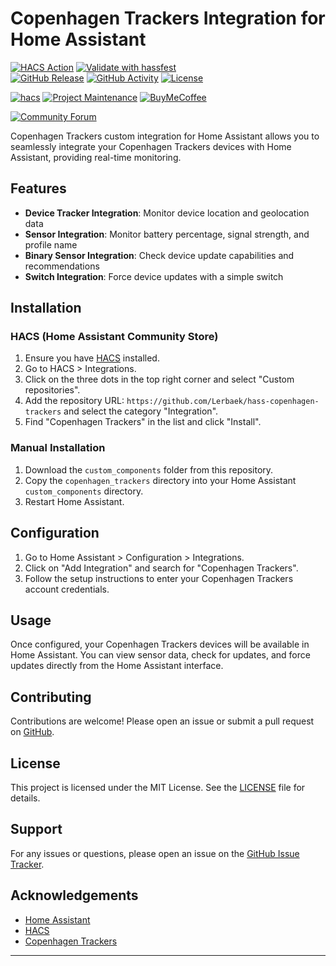 # Copenhagen Trackers Integration for Home Assistant

[![HACS Action][hass-action-shield]][hass-action]
[![Validate with hassfest][hassfest-shield]][hassfest]  
[![GitHub Release][releases-shield]][releases]
[![GitHub Activity][commits-shield]][commits]
[![License][license-shield]](LICENSE)

[![hacs][hacsbadge]][hacs]
[![Project Maintenance][maintenance-shield]][user_profile]
[![BuyMeCoffee][buymecoffeebadge]][buymecoffee]

[![Community Forum][forum-shield]][forum]

Copenhagen Trackers custom integration for Home Assistant allows you to seamlessly integrate your Copenhagen Trackers devices with Home Assistant, providing real-time monitoring.

## Features

- **Device Tracker Integration**: Monitor device location and geolocation data
- **Sensor Integration**: Monitor battery percentage, signal strength, and profile name
- **Binary Sensor Integration**: Check device update capabilities and recommendations
- **Switch Integration**: Force device updates with a simple switch

## Installation

### HACS (Home Assistant Community Store)

1. Ensure you have [HACS](https://hacs.xyz/) installed.
2. Go to HACS > Integrations.
3. Click on the three dots in the top right corner and select "Custom repositories".
4. Add the repository URL: `https://github.com/Lerbaek/hass-copenhagen-trackers` and select the category "Integration".
5. Find "Copenhagen Trackers" in the list and click "Install".

### Manual Installation

1. Download the `custom_components` folder from this repository.
2. Copy the `copenhagen_trackers` directory into your Home Assistant `custom_components` directory.
3. Restart Home Assistant.

## Configuration

1. Go to Home Assistant > Configuration > Integrations.
2. Click on "Add Integration" and search for "Copenhagen Trackers".
3. Follow the setup instructions to enter your Copenhagen Trackers account credentials.

## Usage

Once configured, your Copenhagen Trackers devices will be available in Home Assistant. You can view sensor data, check for updates, and force updates directly from the Home Assistant interface.

## Contributing

Contributions are welcome! Please open an issue or submit a pull request on [GitHub](https://github.com/Lerbaek/hass-copenhagen-trackers).

## License

This project is licensed under the MIT License. See the [LICENSE](LICENSE) file for details.

## Support

For any issues or questions, please open an issue on the [GitHub Issue Tracker](https://github.com/Lerbaek/hass-copenhagen-trackers/issues).

## Acknowledgements

- [Home Assistant](https://www.home-assistant.io/)
- [HACS](https://hacs.xyz/)
- [Copenhagen Trackers](https://cphtrackers.com)

---

[buymecoffee]: https://www.buymeacoffee.com/Lerbaek
[buymecoffeebadge]: https://img.shields.io/badge/buy%20me%20a%20coffee-donate-yellow.svg?style=for-the-badge
[commits-shield]: https://img.shields.io/github/commit-activity/y/Lerbaek/hass-copenhagen-trackers.svg?style=for-the-badge
[commits]: https://github.com/Lerbaek/hass-copenhagen-trackers/commits/main
[hacs]: https://hacs.xyz
[hacsbadge]: https://img.shields.io/badge/HACS-Custom-orange.svg?style=for-the-badge
[forum-shield]: https://img.shields.io/badge/community-forum-brightgreen.svg?style=for-the-badge
[forum]: https://community.home-assistant.io/
[license-shield]: https://img.shields.io/github/license/Lerbaek/hass-copenhagen-trackers.svg?style=for-the-badge
[maintenance-shield]: https://img.shields.io/badge/maintainer-%40Lerbaek-blue.svg?style=for-the-badge
[releases-shield]: https://img.shields.io/github/release/Lerbaek/hass-copenhagen-trackers.svg?style=for-the-badge
[releases]: https://github.com/Lerbaek/hass-copenhagen-trackers/releases
[user_profile]: https://github.com/Lerbaek
[hassfest]: https://github.com/Lerbaek/hass-copenhagen-trackers/actions/workflows/hassfest.yml
[hassfest-shield]: https://img.shields.io/github/actions/workflow/status/Lerbaek/hass-copenhagen-trackers/hassfest.yml?style=for-the-badge&label=Validate%20with%20hassfest
[hass-action-shield]: https://img.shields.io/github/actions/workflow/status/Lerbaek/hass-copenhagen-trackers/validate.yml?style=for-the-badge&label=Validate
[hass-action]: https://github.com/Lerbaek/hass-copenhagen-trackers/actions/workflows/validate.yml